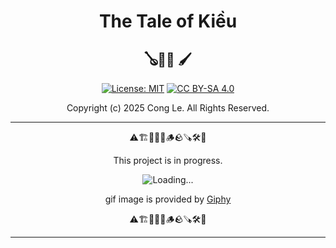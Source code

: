 
<!-- Source: https://www.loc.gov/item/2021667457/ 

PDF copy: https://tile.loc.gov/storage-services/service/gdc/gdcwdl/wd/l_/14/28/7/wdl_14287/wdl_14287.pdf

LCCN Permalink: https://lccn.loc.gov/2021667457
-->

<div align="center">
	<h1>
		<strong>The Tale of Kiều</strong>
	</h1>
</div>

<div align="center">
<h2>
  🪕💃🏼 🖌️
</h2>


[![License: MIT](https://img.shields.io/badge/License-MIT-yellow.svg)](LICENSE) [![CC BY-SA 4.0](https://licensebuttons.net/l/by-sa/4.0/88x31.png)](https://creativecommons.org/licenses/by-sa/4.0/)

Copyright (c) 2025 Cong Le. All Rights Reserved.

 
</div>

---

<div align="center">
	
⚠️🏗️🚧🦺🧱🪵🪨🪚🛠️👷

This project is in progress.

![Loading...](https://media4.giphy.com/media/v1.Y2lkPTc5MGI3NjExNnlyN2p4bWRxemtzbTJvNXRkODV3aHk2YmR4cTYyd2E3d3YyY3ZwOSZlcD12MV9pbnRlcm5hbF9naWZfYnlfaWQmY3Q9Zw/1qeMM8o8OUtpSy2075/giphy.gif)

gif image is provided by [Giphy](https://giphy.com)

⚠️🏗️🚧🦺🧱🪵🪨🪚🛠️👷
	
</div>

----
